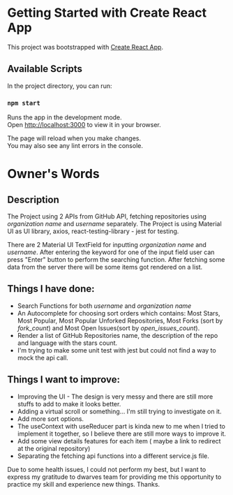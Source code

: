 # Getting Started with Create React App

This project was bootstrapped with [Create React App](https://github.com/facebook/create-react-app).

## Available Scripts

In the project directory, you can run:

### `npm start`

Runs the app in the development mode.\
Open [http://localhost:3000](http://localhost:3000) to view it in your browser.

The page will reload when you make changes.\
You may also see any lint errors in the console.

# Owner's Words

## Description

The Project using 2 APIs from GitHub API, fetching repositories using *organization name* and *username* separately. The Project is using Material UI as UI library, axios, react-testing-library - jest for testing.

There are 2 Material UI TextField for inputting *organization name* and *username*. After entering the keyword for one of the input field user can press "Enter" button to perform the searching function. After fetching some data from the server there will be some items got rendered on a list.

## Things I have done:

* Search Functions for both *username* and *organization name*
* An Autocomplete for choosing sort orders which contains: Most Stars, Most Popular, Most Popular Unforked Repositories, Most Forks (sort by _fork_count_) and Most Open Issues(sort by _open_issues_count_).
* Render a list of GitHub Repositories name, the description of the repo and language with the stars count.
* I'm trying to make some unit test with jest but could not find a way to mock the api call.

## Things I want to improve:

* Improving the UI - The design is very messy and there are still more stuffs to add to make it looks better.
* Adding a virtual scroll or something... I'm still trying to investigate on it.
* Add more sort options.
* The useContext with useReducer part is kinda new to me when I tried to implement it together, so I believe there are still more ways to improve it.
* Add some view details features for each item ( maybe a link to redirect at the original repository)
* Separating the fetching api functions into a different service.js file.

Due to some health issues, I could not perform my best, but I want to express my gratitude to dwarves team for providing me this opportunity to practice my skill and experience new things. Thanks.
